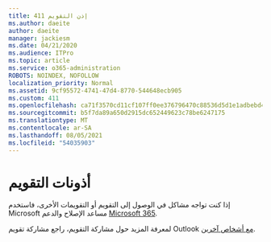 ```yaml
---
title: إذن التقويم 411
ms.author: daeite
author: daeite
manager: jackiesm
ms.date: 04/21/2020
ms.audience: ITPro
ms.topic: article
ms.service: o365-administration
ROBOTS: NOINDEX, NOFOLLOW
localization_priority: Normal
ms.assetid: 9cf95572-4741-47d4-8770-544648ecb905
ms.custom: 411
ms.openlocfilehash: ca71f3570cd11cf107ff0ee376796470c88536d5d1e1adbebd4d816ea470d5f3
ms.sourcegitcommit: b5f7da89a650d2915dc652449623c78be6247175
ms.translationtype: MT
ms.contentlocale: ar-SA
ms.lasthandoff: 08/05/2021
ms.locfileid: "54035903"
---
```

# <a name="calendar-permissions"></a>أذونات التقويم

إذا كنت تواجه مشاكل في الوصول إلى التقويم أو التقويمات الأخرى، فاستخدم Microsoft مساعد الإصلاح والدعم [Microsoft 365](https://diagnostics.office.com/).
  
لمعرفة المزيد حول مشاركة التقويم، راجع مشاركة تقويم Outlook [مع أشخاص آخرين](https://support.office.com/article/353ed2c1-3ec5-449d-8c73-6931a0adab88.aspx).
  


